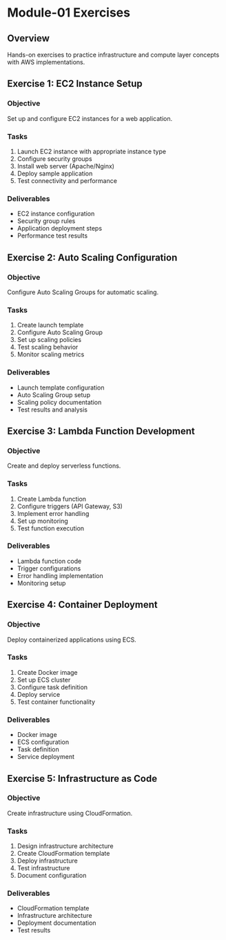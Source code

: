 # Module-01 Exercises

## Overview

Hands-on exercises to practice infrastructure and compute layer concepts with AWS implementations.

## Exercise 1: EC2 Instance Setup

### Objective
Set up and configure EC2 instances for a web application.

### Tasks
1. Launch EC2 instance with appropriate instance type
2. Configure security groups
3. Install web server (Apache/Nginx)
4. Deploy sample application
5. Test connectivity and performance

### Deliverables
- EC2 instance configuration
- Security group rules
- Application deployment steps
- Performance test results

## Exercise 2: Auto Scaling Configuration

### Objective
Configure Auto Scaling Groups for automatic scaling.

### Tasks
1. Create launch template
2. Configure Auto Scaling Group
3. Set up scaling policies
4. Test scaling behavior
5. Monitor scaling metrics

### Deliverables
- Launch template configuration
- Auto Scaling Group setup
- Scaling policy documentation
- Test results and analysis

## Exercise 3: Lambda Function Development

### Objective
Create and deploy serverless functions.

### Tasks
1. Create Lambda function
2. Configure triggers (API Gateway, S3)
3. Implement error handling
4. Set up monitoring
5. Test function execution

### Deliverables
- Lambda function code
- Trigger configurations
- Error handling implementation
- Monitoring setup

## Exercise 4: Container Deployment

### Objective
Deploy containerized applications using ECS.

### Tasks
1. Create Docker image
2. Set up ECS cluster
3. Configure task definition
4. Deploy service
5. Test container functionality

### Deliverables
- Docker image
- ECS configuration
- Task definition
- Service deployment

## Exercise 5: Infrastructure as Code

### Objective
Create infrastructure using CloudFormation.

### Tasks
1. Design infrastructure architecture
2. Create CloudFormation template
3. Deploy infrastructure
4. Test infrastructure
5. Document configuration

### Deliverables
- CloudFormation template
- Infrastructure architecture
- Deployment documentation
- Test results

